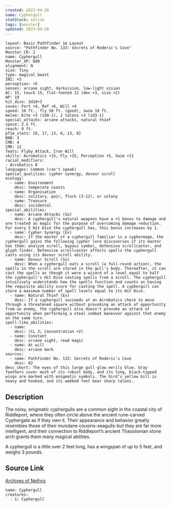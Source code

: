 ```yaml
---
created: 2023-04-28
name: Cyphergull
statblock: inline
tags: [monster]
updated: 2023-04-28
---
```

```statblock
layout: Basic Pathfinder 1e Layout
source: "Pathfinder No. 133: Secrets of Roderic's Cove"
Monster_CR: 2
name: Cyphergull
Monster_XP: 600
alignment: N
size: Tiny
type: magical beast
INI: +3
perception: +5
senses: arcane sight, darkvision, low-light vision
AC: 15, touch 15, flat-footed 12 (dex +3, size +2)
HP: 19
hit_dice: 3d10+3
saves: Fort +4, Ref +6, Will +4
speed: 10 ft., fly 50 ft. (good), swim 10 ft.
melee: bite +3 (1d4-1), 2 talons +3 (1d3-1)
special_attacks: arcane attacks, natural thief
space: 2.5 ft.
reach: 0 ft.
pf1e_stats: [6, 17, 13, 6, 13, 8]
BAB: 3
CMB: 4
CMD: 12
feats: Flyby Attack, Iron Will
skills: Acrobatics +15, Fly +15, Perception +5, Swim +11
racial_modifiers:
- Acrobatics 8
languages: Common (can't speak)
special_qualities: cypher synergy, devour scroll
ecology:
  - name: Environment
    desc: temperate coasts
  - name: Organisation
    desc: solitary, pair, flock (3-12), or colony
  - name: Treasure
    desc: incidental
special_abilities:
  - name: Arcane Attacks (Su)
    desc: A cyphergull's natural weapons have a +1 bonus to damage and are treated as magic for the purpose of overcoming damage reduction. For every 5 Hit Dice the cyphergull has, this bonus increases by 1.
  - name: Cypher Synergy (Ex)
    desc: If the master of a cyphergull familiar is a cyphermage, the cyphergull gains the following cypher lore discoveries if its master has them: analyze scroll, bypass symbol, defensive scrollcaster, and glyph finder. Defensive scrollcaster affects spells the cyphergull casts using its devour scroll ability.
  - name: Devour Scroll (Su)
    desc: When a cyphergull eats a scroll (a full-round action), the spells in the scroll are stored in the gull's body. Thereafter, it can cast the spells as though it were a wizard of a level equal to half the cyphergull's Hit Dice casting spells from a scroll. The cyphergull intuitively understands how the spells function and counts as having the requisite ability score for casting the spell. A cyphergull can store a maximum number of spell levels equal to its Hit Dice.
  - name: Natural Thief (Ex)
    desc: If a cyphergull succeeds at an Acrobatics check to move through a threatened square without provoking an attack of opportunity from an enemy, the cyphergull also doesn't provoke an attack of opportunity when performing a steal combat maneuver against that enemy on the same turn.
spell-like_abilities:
  - name:
    desc: (CL 3; Concentration +2)
  - name: Constant
    desc: arcane sight, read magic
  - name: At will
    desc: arcane mark
sources:
  - name: Pathfinder No. 133: Secrets of Roderic's Cove
    desc: 82
desc_short: The eyes of this large gull glow eerily blue. Gray feathers cover much of its robust body, and its long, black-tipped wings are marked with enigmatic symbols. The bird’s yellow bill is heavy and hooked, and its webbed feet bear sharp talons.
```
## Description
The noisy, enigmatic cyphergulls are a common sight in the coastal city of Riddleport, where they often circle above the ancient rune-carved Cyphergate as if they own it. Their appearance and behavior greatly resembles those of their mundane cousins-seagulls-but they are far more intelligent, and their connection to Riddleport’s ancient Thassilonian stone arch grants them many magical abilities.

 A cyphergull is a little over 2 feet long, has a wingspan of up to 5 feet, and weighs 3 pounds.
## Source Link
[Archives of Nethys](https://aonprd.com/MonsterDisplay.aspx?ItemName=Cyphergull)
```encounter-table
name: Cyphergull
creatures:
  - 1: Cyphergull
```
